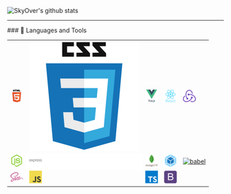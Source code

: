 ![SkyOver's github stats](https://github-readme-stats.vercel.app/api?username=skyoverz&show_icons=true&theme=radical)
<hr/>
### 🧱 Languages and Tools


<table>
  <tbody>
    <tr>
      <td>
        <a href="https://www.w3.org/html/" target="_blank"> 
          <img src="https://raw.githubusercontent.com/devicons/devicon/master/icons/html5/html5-original-wordmark.svg" height="30" alt="html5"/>
        </a> 
      </td>
      <td>
        <a href="https://www.w3schools.com/css/" target="_blank"> 
          <img src="https://raw.githubusercontent.com/devicons/devicon/master/icons/css3/css3-original-wordmark.svg" alt="css3"/> 
        </a>
      </td>
      <td>
        <a href="https://vuejs.org/" target="_blank"> 
          <img src="https://raw.githubusercontent.com/devicons/devicon/master/icons/vuejs/vuejs-original-wordmark.svg" alt="vuejs" height="30"/> 
        </a>
      </td>
      <td>
        <a href="https://reactjs.org/" target="_blank"> 
          <img src="https://raw.githubusercontent.com/devicons/devicon/master/icons/react/react-original-wordmark.svg" alt="react" height="30"/>
        </a>
      </td>
      <td>
        <a href="https://redux.js.org" target="_blank"> 
          <img src="https://raw.githubusercontent.com/devicons/devicon/master/icons/redux/redux-original.svg" alt="redux" height="30"/> 
        </a>
      </td>
    </tr>
    <tr>
      <td>
        <a href="https://nodejs.org" target="_blank"> 
          <img src="https://raw.githubusercontent.com/devicons/devicon/master/icons/nodejs/nodejs-plain.svg" alt="nodejs" height="30"/> 
        </a>
      </td>
      <td style="background-color: #ffffff;">
        <a href="https://expressjs.com" target="_blank"> 
          <img src="https://raw.githubusercontent.com/devicons/devicon/master/icons/express/express-original-wordmark.svg" alt="express" height="30" /> 
        </a>
      </td>
      <td>
        <a href="https://www.mongodb.com/" target="_blank"> 
        <img src="https://raw.githubusercontent.com/devicons/devicon/master/icons/mongodb/mongodb-original-wordmark.svg" alt="mongodb" height="30"/> 
      </a>
      </td>
      <td>
        <a href="https://webpack.js.org" target="_blank"> 
        <img src="https://raw.githubusercontent.com/devicons/devicon/master/icons/webpack/webpack-original.svg" alt="webpack" height="30"/> 
      </a> 
      </td>
      <td>
        <a href="https://babeljs.io/" target="_blank"> 
          <img src="https://www.vectorlogo.zone/logos/babeljs/babeljs-icon.svg" alt="babel" height="30"/> 
        </a>
      </td>
    </tr>
    <tr>
      <td>
        <a href="https://sass-lang.com" target="_blank"> 
          <img src="https://raw.githubusercontent.com/devicons/devicon/master/icons/sass/sass-original.svg" alt="sass" height="30"/> 
        </a>
      </td>
      <td>
        <a href="https://developer.mozilla.org/en-US/docs/Web/JavaScript" target="_blank"> 
          <img src="https://raw.githubusercontent.com/devicons/devicon/master/icons/javascript/javascript-original.svg" alt="javascript" height="30"/> 
        </a>
      </td>
      <td>
        <a href="https://www.typescriptlang.org/" target="_blank"> 
          <img src="https://raw.githubusercontent.com/devicons/devicon/master/icons/typescript/typescript-original.svg" alt="typescript" height="30"/> 
        </a>
      </td>
      <td>
        <a href="https://getbootstrap.com" target="_blank"> 
          <img src="https://raw.githubusercontent.com/devicons/devicon/master/icons/bootstrap/bootstrap-plain.svg" alt="bootstrap" height="30"/> 
        </a>
      </td>
    </tr>
  </tbody>
</table>

